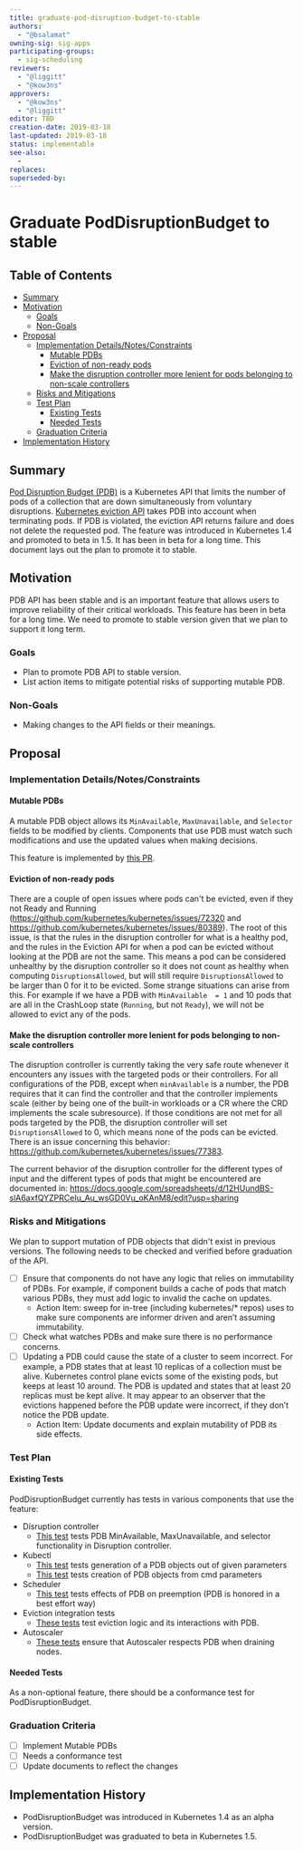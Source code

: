 ```yaml
---
title: graduate-pod-disruption-budget-to-stable
authors:
  - "@bsalamat"
owning-sig: sig-apps
participating-groups:
  - sig-scheduling
reviewers:
  - "@liggitt"
  - "@kow3ns"
approvers:
  - "@kow3ns"
  - "@liggitt"
editor: TBD
creation-date: 2019-03-18
last-updated: 2019-03-18
status: implementable
see-also:
  - 
replaces:
superseded-by:
---
```


# Graduate PodDisruptionBudget to stable

## Table of Contents

<!-- toc -->
- [Summary](#summary)
- [Motivation](#motivation)
  - [Goals](#goals)
  - [Non-Goals](#non-goals)
- [Proposal](#proposal)
  - [Implementation Details/Notes/Constraints](#implementation-detailsnotesconstraints)
    - [Mutable PDBs](#mutable-pdbs)
    - [Eviction of non-ready pods](#eviction-of-non-ready-pods)
    - [Make the disruption controller more lenient for pods belonging to non-scale controllers](#make-the-disruption-controller-more-lenient-for-pods-belonging-to-non-scale-controllers)
  - [Risks and Mitigations](#risks-and-mitigations)
  - [Test Plan](#test-plan)
    - [Existing Tests](#existing-tests)
    - [Needed Tests](#needed-tests)
  - [Graduation Criteria](#graduation-criteria)
- [Implementation History](#implementation-history)
<!-- /toc -->

## Summary

[Pod Disruption Budget (PDB)](https://kubernetes.io/docs/tasks/run-application/configure-pdb/)
is a Kubernetes API that limits the number of pods of a collection that are down simultaneously from voluntary disruptions.
[Kubernetes eviction API](https://kubernetes.io/docs/tasks/administer-cluster/safely-drain-node/#the-eviction-api)
takes PDB into account when terminating pods. If PDB is
violated, the eviction API returns failure and does not delete the requested pod.
The feature was introduced in Kubernetes 1.4 and promoted to beta in 1.5.
It has been in beta for a long time. This document lays out the plan to promote
it to stable.

## Motivation

PDB API has been stable and is an important feature that allows users to improve
reliability of their critical workloads. This feature has been in beta for a
long time. We need to promote to stable version given that we plan to support it
long term.

### Goals

* Plan to promote PDB API to stable version.
* List action items to mitigate potential risks of supporting mutable PDB.

### Non-Goals

* Making changes to the API fields or their meanings.

## Proposal

### Implementation Details/Notes/Constraints

#### Mutable PDBs

A mutable PDB object allows its `MinAvailable`, `MaxUnavailable`, and `Selector`
fields to be modified by clients. Components that use PDB must watch such
modifications and use the updated values when making decisions.

This feature is implemented by [this PR](https://github.com/kubernetes/kubernetes/pull/69867).

#### Eviction of non-ready pods

There are a couple of open issues where pods can't be evicted, even if they not Ready and Running 
(https://github.com/kubernetes/kubernetes/issues/72320 and https://github.com/kubernetes/kubernetes/issues/80389).
The root of this issue, is that the rules in the disruption controller for what is a healthy pod, and the rules
in the Eviction API for when a pod can be evicted without looking at the PDB are not the same. This means a pod can
be considered unhealthy by the disruption controller so it does not count as healthy when computing `DisruptionsAllowed`,
but will still require `DisruptionsAllowed` to be larger than 0 for it to be evicted. Some strange situations can
arise from this. For example if we have a PDB with `MinAvailable  = 1` and 10 pods that are all in the CrashLoop state 
(`Running`, but not `Ready`), we will not be allowed to evict any of the pods.

#### Make the disruption controller more lenient for pods belonging to non-scale controllers

The disruption controller is currently taking the very safe route whenever it encounters any
issues with the targeted pods or their controllers. For all configurations of the PDB, except when
`minAvailable` is a number, the PDB requires that it can find the controller and that
the controller implements scale (either by being one of the built-in workloads or a CR where the CRD implements
the scale subresource). If those conditions are not met for all pods targeted by the PDB, the disruption
controller will set `DisruptionsAllowed` to 0, which means none of the pods can be evicted. There is an issue
concerning this behavior: https://github.com/kubernetes/kubernetes/issues/77383.

The current behavior of the disruption controller for the different types of input and the different
types of pods that might be encountered are documented in: 
https://docs.google.com/spreadsheets/d/12HUundBS-slA6axfQYZPRCeIu_Au_wsGD0Vu_oKAnM8/edit?usp=sharing

### Risks and Mitigations

We plan to support mutation of PDB objects that didn't exist in previous versions.
The following needs to be checked and verified before graduation of the API.

- [ ] Ensure that components do not have any logic that relies on immutability
of PDBs. For example, if component builds a cache of pods that match various
PDBs, they must add logic to invalid the cache on updates.
   - Action Item: sweep for in-tree (including kubernetes/* repos) uses to make
   sure components are informer driven and aren’t assuming immutability.
- [ ] Check what watches PDBs and make sure there is no performance concerns.
- [ ] Updating a PDB could cause the state of a cluster to seem incorrect. For
example, a PDB states that at least 10 replicas of a collection must be alive.
Kubernetes control plane evicts some of the existing pods, but keeps at least 10
around. The PDB is updated and states that at least 20 replicas must be kept
alive. It may appear to an observer that the evictions happened before the PDB 
update were incorrect, if they don’t notice the PDB update.
  - Action Item: Update documents and explain mutability of PDB its side effects.

### Test Plan

#### Existing Tests
PodDisruptionBudget currently has tests in various components that use the feature:

* Disruption controller
  - [This test](https://github.com/kubernetes/kubernetes/blob/687d759e362b05dcdf11e336e2799704918e048d/pkg/controller/disruption/disruption_test.go#L140)
  tests PDB MinAvailable, MaxUnavailable, and selector functionality in Disruption controller.
* Kubectl
  - [This test](https://github.com/kubernetes/kubernetes/blob/master/pkg/kubectl/generate/versioned/pdb_test.go)
  tests generation of a PDB objects out of given parameters
  - [This test](https://github.com/kubernetes/kubernetes/blob/master/pkg/kubectl/cmd/create/create_pdb_test.go)
  tests creation of PDB objects from cmd parameters
* Scheduler
  - [This test](https://github.com/kubernetes/kubernetes/blob/ac56bd502ab96696682c66ebdff94b6e52471aa3/test/integration/scheduler/preemption_test.go#L731)
  tests effects of PDB on preemption (PDB is honored in a best effort way)
* Eviction integration tests
  - [These tests](https://github.com/kubernetes/kubernetes/blob/master/test/integration/evictions/evictions_test.go) test eviction logic and its interactions with PDB.
* Autoscaler
  - [These tests](https://github.com/kubernetes/kubernetes/blob/master/test/e2e/autoscaling/cluster_size_autoscaling.go) ensure that Autoscaler respects PDB when draining nodes.

#### Needed Tests

As a non-optional feature, there should be a conformance test for
PodDisruptionBudget.


### Graduation Criteria

- [ ] Implement Mutable PDBs
- [ ] Needs a conformance test
- [ ] Update documents to reflect the changes

## Implementation History

- PodDisruptionBudget was introduced in Kubernetes 1.4 as an alpha version.
- PodDisruptionBudget was graduated to beta in Kubernetes 1.5.

